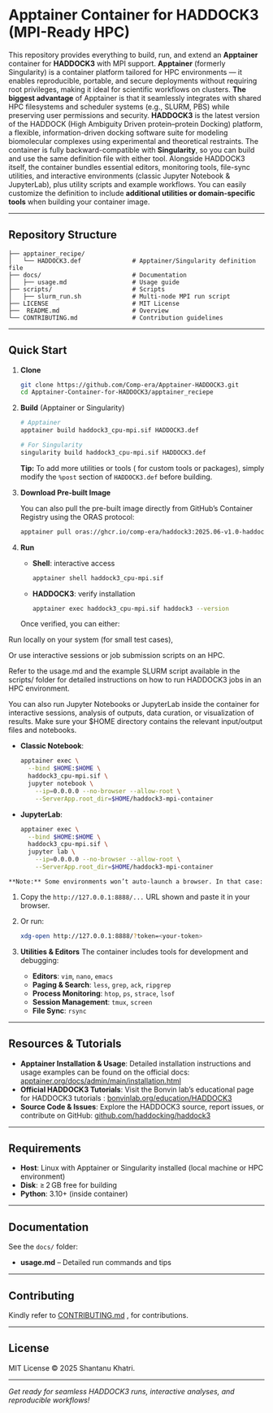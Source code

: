 # Apptainer Container for HADDOCK3 (MPI-Ready HPC)

This repository provides everything to build, run, and extend an **Apptainer** container for **HADDOCK3** with MPI support. **Apptainer** (formerly Singularity) is a container platform tailored for HPC environments — it enables reproducible, portable, and secure deployments without requiring root privileges, making it ideal for scientific workflows on clusters. **The biggest advantage** of Apptainer is that it seamlessly integrates with shared HPC filesystems and scheduler systems (e.g., SLURM, PBS) while preserving user permissions and security. **HADDOCK3** is the latest version of the HADDOCK (High Ambiguity Driven protein–protein Docking) platform, a flexible, information-driven docking software suite for modeling biomolecular complexes using experimental and theoretical restraints. The container is fully backward-compatible with **Singularity**, so you can build and use the same definition file with either tool. Alongside HADDOCK3 itself, the container bundles essential editors, monitoring tools, file-sync utilities, and interactive environments (classic Jupyter Notebook & JupyterLab), plus utility scripts and example workflows. You can easily customize the definition to include **additional utilities or domain-specific tools** when building your container image.

---

##  Repository Structure

```plaintext
├── apptainer_recipe/                  
│   └── HADDOCK3.def              # Apptainer/Singularity definition file
├── docs/                         # Documentation 
│   ├── usage.md                  # Usage guide
├── scripts/                      # Scripts
│   ├── slurm_run.sh              # Multi-node MPI run script
├── LICENSE                       # MIT License
├──  README.md                    # Overview
└── CONTRIBUTING.md               # Contribution guidelines
```

---

##  Quick Start

1. **Clone**

   ```bash
   git clone https://github.com/Comp-era/Apptainer-HADDOCK3.git
   cd Apptainer-Container-for-HADDOCK3/apptainer_reciepe
   ```

2. **Build** (Apptainer or Singularity)

   ```bash
   # Apptainer
   apptainer build haddock3_cpu-mpi.sif HADDOCK3.def

   # For Singularity
   singularity build haddock3_cpu-mpi.sif HADDOCK3.def
   ```

    **Tip:** To add more utilities or tools ( for custom tools or packages), simply modify the `%post` section of `HADDOCK3.def` before building.

3. **Download Pre-built Image**

   You can also pull the pre-built image directly from GitHub’s Container Registry using the ORAS protocol:

   ```bash
   apptainer pull oras://ghcr.io/comp-era/haddock3:2025.06-v1.0-haddock3-mpi
   ```

4. **Run**

   - **Shell**: interactive access
     ```bash
     apptainer shell haddock3_cpu-mpi.sif
     ```
   - **HADDOCK3**: verify installation
     ```bash
     apptainer exec haddock3_cpu-mpi.sif haddock3 --version
     ```

   Once verified, you can either:

Run locally on your system (for small test cases),

Or use interactive sessions or job submission scripts on an HPC.

Refer to the usage.md and the example SLURM script available in the scripts/ folder for detailed instructions on how to run HADDOCK3 jobs in an HPC environment.

You can also run Jupyter Notebooks or JupyterLab inside the container for interactive sessions, analysis of outputs, data curation, or visualization of results. Make sure your $HOME directory contains the relevant input/output files and notebooks.

   - **Classic Notebook**:
     ```bash
     apptainer exec \
       --bind $HOME:$HOME \
       haddock3_cpu-mpi.sif \
       jupyter notebook \
         --ip=0.0.0.0 --no-browser --allow-root \
         --ServerApp.root_dir=$HOME/haddock3-mpi-container
     ```
   - **JupyterLab**:
     ```bash
     apptainer exec \
       --bind $HOME:$HOME \
       haddock3_cpu-mpi.sif \
       jupyter lab \
         --ip=0.0.0.0 --no-browser --allow-root \
         --ServerApp.root_dir=$HOME/haddock3-mpi-container
     ```

    **Note:** Some environments won’t auto-launch a browser. In that case:

   1. Copy the `http://127.0.0.1:8888/...` URL shown and paste it in your browser.
   2. Or run:
      ```bash
      xdg-open http://127.0.0.1:8888/?token=<your-token>
      ```

5. **Utilities & Editors** The container includes tools for development and debugging:

   - **Editors**: `vim`, `nano`, `emacs`
   - **Paging & Search**: `less`, `grep`, `ack`, `ripgrep`
   - **Process Monitoring**: `htop`, `ps`, `strace`, `lsof`
   - **Session Management**: `tmux`, `screen`
   - **File Sync**: `rsync`

---

##  Resources & Tutorials

- **Apptainer Installation & Usage**: Detailed installation instructions and usage examples can be found on the official docs: [apptainer.org/docs/admin/main/installation.html](https://apptainer.org/docs/admin/main/installation.html)
- **Official HADDOCK3 Tutorials**: Visit the Bonvin lab’s educational page for HADDOCK3 tutorials : [bonvinlab.org/education/HADDOCK3](https://www.bonvinlab.org/education/HADDOCK3/)
- **Source Code & Issues**: Explore the HADDOCK3 source, report issues, or contribute on GitHub: [github.com/haddocking/haddock3](https://github.com/haddocking/haddock3)

---

##  Requirements

- **Host**: Linux with Apptainer or Singularity installed (local machine or HPC environment)
- **Disk**: ≥ 2 GB free for building
- **Python**: 3.10+ (inside container)

---

##  Documentation

See the `docs/` folder:

- **usage.md** – Detailed run commands and tips

---

##  Contributing

Kindly refer to [CONTRIBUTING.md](CONTRIBUTING.md) , for contributions.



---

##  License

MIT License © 2025 Shantanu Khatri.

---

*Get ready for seamless HADDOCK3 runs, interactive analyses, and reproducible workflows!*


